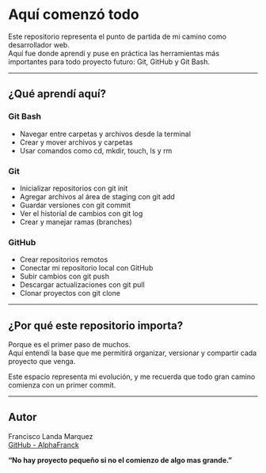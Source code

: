 # Aquí comenzó todo

Este repositorio representa el punto de partida de mi camino como desarrollador web.  
Aquí fue donde aprendí y puse en práctica las herramientas más importantes para todo proyecto futuro: Git, GitHub y Git Bash.

---

## ¿Qué aprendí aquí?

### Git Bash
- Navegar entre carpetas y archivos desde la terminal
- Crear y mover archivos y carpetas
- Usar comandos como cd, mkdir, touch, ls y rm

### Git
- Inicializar repositorios con git init
- Agregar archivos al área de staging con git add
- Guardar versiones con git commit
- Ver el historial de cambios con git log
- Crear y manejar ramas (branches)

### GitHub
- Crear repositorios remotos
- Conectar mi repositorio local con GitHub
- Subir cambios con git push
- Descargar actualizaciones con git pull
- Clonar proyectos con git clone

---

## ¿Por qué este repositorio importa?

Porque es el primer paso de muchos.  
Aquí entendí la base que me permitirá organizar, versionar y compartir cada proyecto que venga.

Este espacio representa mi evolución, y me recuerda que todo gran camino comienza con un primer commit.

---

## Autor

Francisco Landa Marquez  
[GitHub - AlphaFranck](https://github.com/AlphaFranck)

**“No hay proyecto pequeño si no el comienzo de algo mas grande.”**
